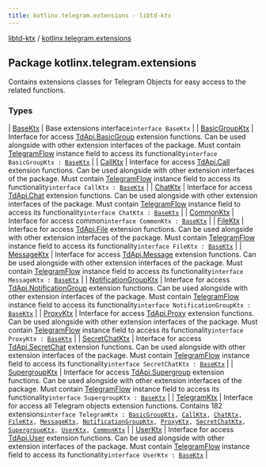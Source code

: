 ```yaml
---
title: kotlinx.telegram.extensions - libtd-ktx
---
```


[libtd-ktx](../index.html) / [kotlinx.telegram.extensions](./index.html)

## Package kotlinx.telegram.extensions

Contains extensions classes for Telegram Objects for easy access to the related functions.

### Types

| [BaseKtx](-base-ktx/index.html) | Base extensions interface`interface BaseKtx` |
| [BasicGroupKtx](-basic-group-ktx/index.html) | Interface for access [TdApi.BasicGroup](https://tdlibx.github.io/td/docs/org/drinkless/td/libcore/telegram/TdApi.BasicGroup.html) extension functions. Can be used alongside with other extension interfaces of the package. Must contain [TelegramFlow](../kotlinx.telegram.core/-telegram-flow/index.html) instance field to access its functionality`interface BasicGroupKtx : `[`BaseKtx`](-base-ktx/index.html) |
| [CallKtx](-call-ktx/index.html) | Interface for access [TdApi.Call](https://tdlibx.github.io/td/docs/org/drinkless/td/libcore/telegram/TdApi.Call.html) extension functions. Can be used alongside with other extension interfaces of the package. Must contain [TelegramFlow](../kotlinx.telegram.core/-telegram-flow/index.html) instance field to access its functionality`interface CallKtx : `[`BaseKtx`](-base-ktx/index.html) |
| [ChatKtx](-chat-ktx/index.html) | Interface for access [TdApi.Chat](https://tdlibx.github.io/td/docs/org/drinkless/td/libcore/telegram/TdApi.Chat.html) extension functions. Can be used alongside with other extension interfaces of the package. Must contain [TelegramFlow](../kotlinx.telegram.core/-telegram-flow/index.html) instance field to access its functionality`interface ChatKtx : `[`BaseKtx`](-base-ktx/index.html) |
| [CommonKtx](-common-ktx/index.html) | Interface for access common`interface CommonKtx : `[`BaseKtx`](-base-ktx/index.html) |
| [FileKtx](-file-ktx/index.html) | Interface for access [TdApi.File](https://tdlibx.github.io/td/docs/org/drinkless/td/libcore/telegram/TdApi.File.html) extension functions. Can be used alongside with other extension interfaces of the package. Must contain [TelegramFlow](../kotlinx.telegram.core/-telegram-flow/index.html) instance field to access its functionality`interface FileKtx : `[`BaseKtx`](-base-ktx/index.html) |
| [MessageKtx](-message-ktx/index.html) | Interface for access [TdApi.Message](https://tdlibx.github.io/td/docs/org/drinkless/td/libcore/telegram/TdApi.Message.html) extension functions. Can be used alongside with other extension interfaces of the package. Must contain [TelegramFlow](../kotlinx.telegram.core/-telegram-flow/index.html) instance field to access its functionality`interface MessageKtx : `[`BaseKtx`](-base-ktx/index.html) |
| [NotificationGroupKtx](-notification-group-ktx/index.html) | Interface for access [TdApi.NotificationGroup](https://tdlibx.github.io/td/docs/org/drinkless/td/libcore/telegram/TdApi.NotificationGroup.html) extension functions. Can be used alongside with other extension interfaces of the package. Must contain [TelegramFlow](../kotlinx.telegram.core/-telegram-flow/index.html) instance field to access its functionality`interface NotificationGroupKtx : `[`BaseKtx`](-base-ktx/index.html) |
| [ProxyKtx](-proxy-ktx/index.html) | Interface for access [TdApi.Proxy](https://tdlibx.github.io/td/docs/org/drinkless/td/libcore/telegram/TdApi.Proxy.html) extension functions. Can be used alongside with other extension interfaces of the package. Must contain [TelegramFlow](../kotlinx.telegram.core/-telegram-flow/index.html) instance field to access its functionality`interface ProxyKtx : `[`BaseKtx`](-base-ktx/index.html) |
| [SecretChatKtx](-secret-chat-ktx/index.html) | Interface for access [TdApi.SecretChat](https://tdlibx.github.io/td/docs/org/drinkless/td/libcore/telegram/TdApi.SecretChat.html) extension functions. Can be used alongside with other extension interfaces of the package. Must contain [TelegramFlow](../kotlinx.telegram.core/-telegram-flow/index.html) instance field to access its functionality`interface SecretChatKtx : `[`BaseKtx`](-base-ktx/index.html) |
| [SupergroupKtx](-supergroup-ktx/index.html) | Interface for access [TdApi.Supergroup](https://tdlibx.github.io/td/docs/org/drinkless/td/libcore/telegram/TdApi.Supergroup.html) extension functions. Can be used alongside with other extension interfaces of the package. Must contain [TelegramFlow](../kotlinx.telegram.core/-telegram-flow/index.html) instance field to access its functionality`interface SupergroupKtx : `[`BaseKtx`](-base-ktx/index.html) |
| [TelegramKtx](-telegram-ktx/index.html) | Interface for access all Telegram objects extension functions. Contains 182 extensions`interface TelegramKtx : `[`BasicGroupKtx`](-basic-group-ktx/index.html)`, `[`CallKtx`](-call-ktx/index.html)`, `[`ChatKtx`](-chat-ktx/index.html)`, `[`FileKtx`](-file-ktx/index.html)`, `[`MessageKtx`](-message-ktx/index.html)`, `[`NotificationGroupKtx`](-notification-group-ktx/index.html)`, `[`ProxyKtx`](-proxy-ktx/index.html)`, `[`SecretChatKtx`](-secret-chat-ktx/index.html)`, `[`SupergroupKtx`](-supergroup-ktx/index.html)`, `[`UserKtx`](-user-ktx/index.html)`, `[`CommonKtx`](-common-ktx/index.html) |
| [UserKtx](-user-ktx/index.html) | Interface for access [TdApi.User](https://tdlibx.github.io/td/docs/org/drinkless/td/libcore/telegram/TdApi.User.html) extension functions. Can be used alongside with other extension interfaces of the package. Must contain [TelegramFlow](../kotlinx.telegram.core/-telegram-flow/index.html) instance field to access its functionality`interface UserKtx : `[`BaseKtx`](-base-ktx/index.html) |

